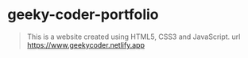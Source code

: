 # geeky-coder-portfolio
>This is a website created using HTML5, CSS3 and JavaScript.
url https://www.geekycoder.netlify.app
